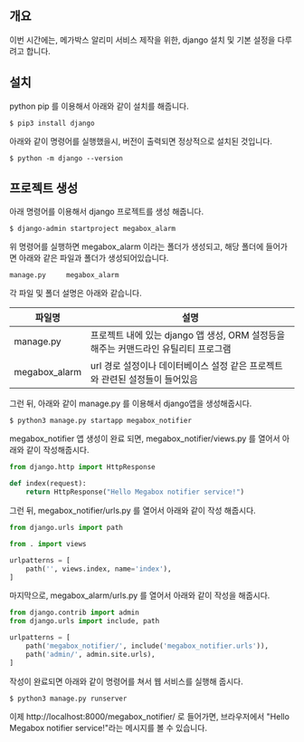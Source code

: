## 개요



이번 시간에는, 메가박스 알리미 서비스 제작을 위한, django 설치 및 기본 설정을 다루려고 합니다.



## 설치



python pip 를 이용해서 아래와 같이 설치를 해줍니다.



```shell
$ pip3 install django
```



아래와 같이 명령어를 실행했을시, 버전이 출력되면 정상적으로 설치된 것입니다.



```shell
$ python -m django --version
```



## 프로젝트 생성



아래 명령어를 이용해서 django 프로젝트를 생성 해줍니다.



```shell
$ django-admin startproject megabox_alarm
```

 

위 명령어를 실행하면 megabox_alarm 이라는 폴더가 생성되고, 해당 폴더에 들어가면 아래와 같은 파일과 폴더가 생성되어있습니다.



```shell
manage.py     megabox_alarm
```



각 파일 및 폴더 설명은 아래와 같습니다.



| 파일명        | 설명                                                         |
| ------------- | ------------------------------------------------------------ |
| manage.py     | 프로젝트 내에 있는 django 앱 생성, ORM 설정등을 해주는 커맨드라인 유틸리티 프로그램 |
| megabox_alarm | url 경로 설정이나 데이터베이스 설정 같은 프로젝트와 관련된 설정들이 들어있음 |



그런 뒤, 아래와 같이 manage.py 를 이용해서 django앱을 생성해줍시다.



```shell
$ python3 manage.py startapp megabox_notifier
```



megabox_notifier 앱 생성이 완료 되면, megabox_notifier/views.py 를 열어서 아래와 같이 작성해줍시다.



```python
from django.http import HttpResponse

def index(request):
    return HttpResponse("Hello Megabox notifier service!")
```



그런 뒤, megabox_notifier/urls.py 를 열어서 아래와 같이 작성 해줍시다.



```python
from django.urls import path

from . import views

urlpatterns = [
    path('', views.index, name='index'),
]
```



마지막으로, megabox_alarm/urls.py 를 열어서 아래와 같이 작성을 해줍시다.



```python
from django.contrib import admin
from django.urls import include, path

urlpatterns = [
    path('megabox_notifier/', include('megabox_notifier.urls')),
    path('admin/', admin.site.urls),
]
```



작성이 완료되면 아래와 같이 명령어를 쳐서 웹 서비스를 실행해 줍시다.



```shell
$ python3 manage.py runserver
```



이제  http://localhost:8000/megabox_notifier/ 로 들어가면, 브라우저에서 "Hello Megabox notifier service!"라는 메시지를 볼 수 있습니다.